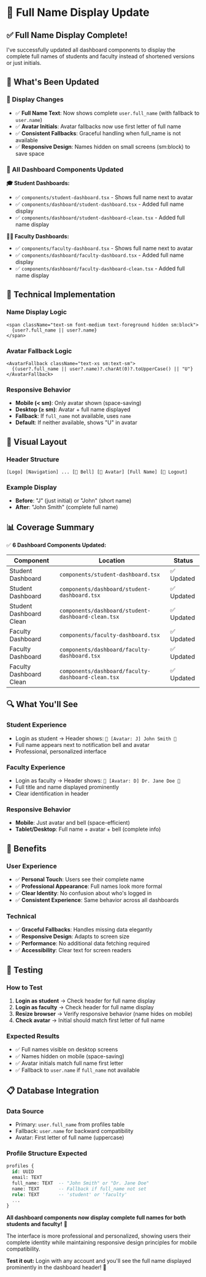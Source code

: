 # 👤 Full Name Display Update

## ✅ **Full Name Display Complete!**

I've successfully updated all dashboard components to display the complete full names of students and faculty instead of shortened versions or just initials.

## 🎯 **What's Been Updated**

### **📝 Display Changes**
- ✅ **Full Name Text**: Now shows complete `user.full_name` (with fallback to `user.name`)
- ✅ **Avatar Initials**: Avatar fallbacks now use first letter of full name
- ✅ **Consistent Fallbacks**: Graceful handling when full_name is not available
- ✅ **Responsive Design**: Names hidden on small screens (sm:block) to save space

### **📱 All Dashboard Components Updated**

**🎓 Student Dashboards:**
- ✅ `components/student-dashboard.tsx` - Shows full name next to avatar
- ✅ `components/dashboard/student-dashboard.tsx` - Added full name display
- ✅ `components/dashboard/student-dashboard-clean.tsx` - Added full name display

**👨‍🏫 Faculty Dashboards:**
- ✅ `components/faculty-dashboard.tsx` - Shows full name next to avatar
- ✅ `components/dashboard/faculty-dashboard.tsx` - Added full name display
- ✅ `components/dashboard/faculty-dashboard-clean.tsx` - Added full name display

## 🔧 **Technical Implementation**

### **Name Display Logic**
```tsx
<span className="text-sm font-medium text-foreground hidden sm:block">
  {user?.full_name || user?.name}
</span>
```

### **Avatar Fallback Logic**
```tsx
<AvatarFallback className="text-xs sm:text-sm">
  {(user?.full_name || user?.name)?.charAt(0)?.toUpperCase() || "U"}
</AvatarFallback>
```

### **Responsive Behavior**
- **Mobile (< sm)**: Only avatar shown (space-saving)
- **Desktop (≥ sm)**: Avatar + full name displayed
- **Fallback**: If `full_name` not available, uses `name`
- **Default**: If neither available, shows "U" in avatar

## 🎨 **Visual Layout**

### **Header Structure**
```
[Logo] [Navigation] ... [🔔 Bell] [👤 Avatar] [Full Name] [🚪 Logout]
```

### **Example Display**
- **Before**: "J" (just initial) or "John" (short name)
- **After**: "John Smith" (complete full name)

## 📊 **Coverage Summary**

✅ **6 Dashboard Components Updated:**

| Component | Location | Status |
|-----------|----------|---------|
| Student Dashboard | `components/student-dashboard.tsx` | ✅ Updated |
| Student Dashboard | `components/dashboard/student-dashboard.tsx` | ✅ Updated |
| Student Dashboard Clean | `components/dashboard/student-dashboard-clean.tsx` | ✅ Updated |
| Faculty Dashboard | `components/faculty-dashboard.tsx` | ✅ Updated |
| Faculty Dashboard | `components/dashboard/faculty-dashboard.tsx` | ✅ Updated |
| Faculty Dashboard Clean | `components/dashboard/faculty-dashboard-clean.tsx` | ✅ Updated |

## 🔍 **What You'll See**

### **Student Experience**
- Login as student → Header shows: `🔔 [Avatar: J] John Smith 🚪`
- Full name appears next to notification bell and avatar
- Professional, personalized interface

### **Faculty Experience**
- Login as faculty → Header shows: `🔔 [Avatar: D] Dr. Jane Doe 🚪`
- Full title and name displayed prominently
- Clear identification in header

### **Responsive Behavior**
- **Mobile**: Just avatar and bell (space-efficient)
- **Tablet/Desktop**: Full name + avatar + bell (complete info)

## 🎉 **Benefits**

### **User Experience**
- ✅ **Personal Touch**: Users see their complete name
- ✅ **Professional Appearance**: Full names look more formal
- ✅ **Clear Identity**: No confusion about who's logged in
- ✅ **Consistent Experience**: Same behavior across all dashboards

### **Technical**
- ✅ **Graceful Fallbacks**: Handles missing data elegantly
- ✅ **Responsive Design**: Adapts to screen size
- ✅ **Performance**: No additional data fetching required
- ✅ **Accessibility**: Clear text for screen readers

## 🧪 **Testing**

### **How to Test**
1. **Login as student** → Check header for full name display
2. **Login as faculty** → Check header for full name display
3. **Resize browser** → Verify responsive behavior (name hides on mobile)
4. **Check avatar** → Initial should match first letter of full name

### **Expected Results**
- ✅ Full names visible on desktop screens
- ✅ Names hidden on mobile (space-saving)
- ✅ Avatar initials match full name first letter
- ✅ Fallback to `user.name` if `full_name` not available

## 📋 **Database Integration**

### **Data Source**
- Primary: `user.full_name` from profiles table
- Fallback: `user.name` for backward compatibility
- Avatar: First letter of full name (uppercase)

### **Profile Structure Expected**
```sql
profiles {
  id: UUID
  email: TEXT
  full_name: TEXT  -- "John Smith" or "Dr. Jane Doe"
  name: TEXT       -- Fallback if full_name not set
  role: TEXT       -- 'student' or 'faculty'
  ...
}
```

**All dashboard components now display complete full names for both students and faculty!** 🎉

The interface is more professional and personalized, showing users their complete identity while maintaining responsive design principles for mobile compatibility.

**Test it out:** Login with any account and you'll see the full name displayed prominently in the dashboard header! 👤





























